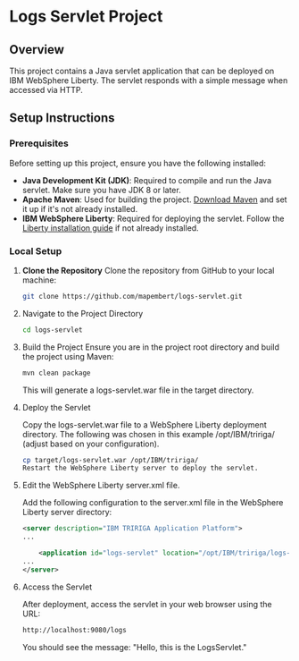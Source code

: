 # Logs Servlet Project

## Overview

This project contains a Java servlet application that can be deployed on IBM WebSphere Liberty. The servlet responds with a simple message when accessed via HTTP.

## Setup Instructions

### Prerequisites

Before setting up this project, ensure you have the following installed:

- **Java Development Kit (JDK)**: Required to compile and run the Java servlet. Make sure you have JDK 8 or later.
- **Apache Maven**: Used for building the project. [Download Maven](https://maven.apache.org/download.cgi) and set it up if it's not already installed.
- **IBM WebSphere Liberty**: Required for deploying the servlet. Follow the [Liberty installation guide](https://www.ibm.com/docs/en/was-liberty) if not already installed.

### Local Setup

1. **Clone the Repository**
   Clone the repository from GitHub to your local machine:
   ```bash
   git clone https://github.com/mapembert/logs-servlet.git
   ```

2. Navigate to the Project Directory
    ```bash
    cd logs-servlet
    ```

3. Build the Project
    Ensure you are in the project root directory and build the project using Maven:
    ```bash
    mvn clean package
    ```
    This will generate a logs-servlet.war file in the target directory.

4. Deploy the Servlet

    Copy the logs-servlet.war file to a WebSphere Liberty deployment directory. The following was chosen in this example /opt/IBM/tririga/ (adjust based on your configuration).

    ```bash
    cp target/logs-servlet.war /opt/IBM/tririga/
    Restart the WebSphere Liberty server to deploy the servlet.
    ```

5. Edit the WebSphere Liberty server.xml file.

    Add the following configuration to the server.xml file in the WebSphere Liberty server directory:

    ```xml
    <server description="IBM TRIRIGA Application Platform">
    ...

        <application id="logs-servlet" location="/opt/IBM/tririga/logs-servlet.war" contextRoot="/logs"/>
    ...
    </server>
    ```

6. Access the Servlet

    After deployment, access the servlet in your web browser using the URL:

    ```bash
    http://localhost:9080/logs
    ```

    You should see the message: "Hello, this is the LogsServlet."